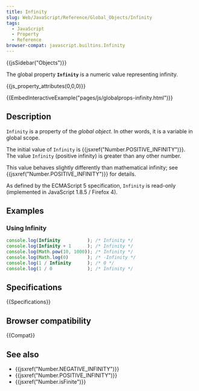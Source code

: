 ```yaml
---
title: Infinity
slug: Web/JavaScript/Reference/Global_Objects/Infinity
tags:
  - JavaScript
  - Property
  - Reference
browser-compat: javascript.builtins.Infinity
---
```

{{jsSidebar("Objects")}}

The global property **`Infinity`** is a numeric value representing infinity.

{{js_property_attributes(0,0,0)}}

{{EmbedInteractiveExample("pages/js/globalprops-infinity.html")}}

## Description

`Infinity` is a property of the _global object_. In other words, it is a
variable in global scope.

The initial value of `Infinity` is
{{jsxref("Number.POSITIVE_INFINITY")}}. The value `Infinity`
(positive infinity) is greater than any other number.

This value behaves slightly differently than mathematical infinity; see
{{jsxref("Number.POSITIVE_INFINITY")}} for details.

As defined by the ECMAScript 5 specification, `Infinity` is read-only
(implemented in JavaScript 1.8.5 / Firefox 4).

## Examples

### Using Infinity

```js
console.log(Infinity          ); /* Infinity */
console.log(Infinity + 1      ); /* Infinity */
console.log(Math.pow(10, 1000)); /* Infinity */
console.log(Math.log(0)       ); /* -Infinity */
console.log(1 / Infinity      ); /* 0 */
console.log(1 / 0             ); /* Infinity */
```

## Specifications

{{Specifications}}

## Browser compatibility

{{Compat}}

## See also

- {{jsxref("Number.NEGATIVE_INFINITY")}}
- {{jsxref("Number.POSITIVE_INFINITY")}}
- {{jsxref("Number.isFinite")}}
